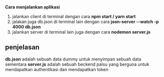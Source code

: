 **Cara menjalankan aplikasi**

 1. jalankan client di terminal dengan cara  **npm start / yarn start**
 2. jalakan juga db.json di terminal lain dengan cara  **json-server --watch -p 4000 db.json**
 3. jalankan server di terminal lain juga dengan cara **nodemon server.js**

 ## penjelasan
 **db.json** adalah sebuah data dummy untuk menyimpan sebuah data sementara
 **server.js** adalah sebuah beckend palsu yang berguna untuk mendapatkan authentikasi dan mendapatkan token
